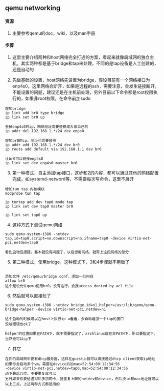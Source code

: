 ## qemu networking

#### 资源

1. 主要参考qemu的doc，wiki，以及man手册

#### 步骤

1. 这里主要介绍两种和host网络完全打通的方案，看起来就像局域网的独立主机，其实两种都是基于bridge和tap来处理，不同的是tap设备是人工创建的，还是自动的

2. 先做基础的设置，host网络先设置为bridge，假设目前有一个网络接口为enp4s0，这里网络会断开，如果是远程的ssh，需要注意，会发生链接断开，不能设置的问题，建议还是在主机前处理，另外目前以下命令都是root权限执行的，如果非root权限，在命令前加sudo
```
增加bridge
ip link add br0 type bridge
ip link set br0 up

去掉enp4s0的ip，网络地址需要替换成大家自己的
ip addr del 192.168.1.*/24 dev enps0

增加br0的ip，地址也需要替换
ip addr add 192.168.1.*/24 dev br0
ip route add default via 192.168.1.1 dev br0

让br0可以链接enp4s0
ip link set dev enp4s0 master br0
```

3. 第一种模式，自主添加tap接口，这步和2的内容，都可以通过其他的网络配置完成，如systemd-netword等，不需要每次写命令，这里不展开
```
增加tun tap 内核模块
modprobe tun tap

ip tuntap add dev tap0 mode tap
ip link set dev tap0 master br0

ip link set tap0 up

```

4. 这种方式下测试qemu网络
```
sudo qemu-system-i386 -netdev tap,id=tap0,script=no,downscript=no,ifname=tap0 -device virtio-net-pci,netdev=tap0

看到启动没报错，基本就没有问题了，以后想用网络，就带上这段网络的部分

```

5. 第二种模式，使用bridge，这种模式下，3和4步骤就不用做了
```

添加文件 /etc/qemu/bridge.conf，添加一行内容
allow br0
这个是说允许qemu使用br0，没有这行，会报access denied by acl file

```

6. 然后就可以直接玩了
```
sudo qemu-system-i386 -netdev bridge,id=n1,helper=/usr/lib/qemu/qemu-bridge-helper -device virtio-net-pci,netdev=n1

这个启动的时候可以在host上执行ip a看看，会自动增加一个tap的接口
没啥报错也ok了

helper的位置如果在PATH下，就不需要指定了，archlinux放在非PATH下，所以要指定下，当然也可以cp下

```

7. 其它
```
在你的局域网中要有dhcp服务器，这样在guest上就可以直接通过dhcp client获取ip地址
如果你会启动多个vm，需要在device后加mac=52:54:00:12:34:56
-device virtio-net-pci,netdev=tap0,mac=52:54:00:12:34:56
动下最后几位，不要重复就可以
另外如果你要给虚拟机多加网卡，就重复上面的netdev和device，然后换id和mac地址就可以
以上三点，上述两种方式都适用的
```
